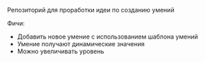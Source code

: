 Репозиторий для проработки идеи по созданию умений

Фичи:
- Добавить новое умение с использованием шаблона умений
- Умение получают динамические значения
- Можно увеличивать уровень
